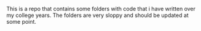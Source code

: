 This is a repo that contains some folders with code that i have written over my college years. The folders are very sloppy and should be updated at some point.
